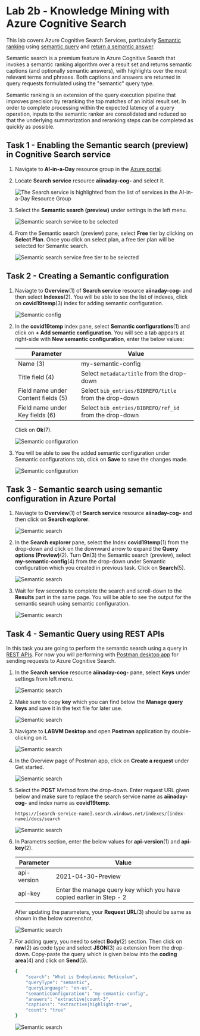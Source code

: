# Lab 2b - Knowledge Mining with Azure Cognitive Search

This lab covers Azure Cognitive Search Services, particularly [Semantic ranking](https://docs.microsoft.com/en-us/azure/search/semantic-ranking) using [semantic query](https://docs.microsoft.com/en-us/azure/search/semantic-how-to-query-request?tabs=semanticConfiguration%2Cportal#create-a-semantic-configuration) and [return a semantic answer](https://docs.microsoft.com/en-us/azure/search/semantic-answers?tabs=semanticConfiguration).

Semantic search is a premium feature in Azure Cognitive Search that invokes a semantic ranking algorithm over a result set and returns semantic captions (and optionally semantic answers), with highlights over the most relevant terms and phrases. Both captions and answers are returned in query requests formulated using the "semantic" query type.

Semantic ranking is an extension of the query execution pipeline that improves precision by reranking the top matches of an initial result set. In order to complete processing within the expected latency of a query operation, inputs to the semantic ranker are consolidated and reduced so that the underlying summarization and reranking steps can be completed as quickly as possible.

## Task 1 - Enabling the Semantic search (preview) in Cognitive Search service

1. Navigate to **AI-in-a-Day** resource group in the [Azure portal](https://portal.azure.com).

2. Locate **Search service** resource **aiinaday-cog-<inject key="DeploymentID" enableCopy="false"/>** and select it.

   ![The Search service is highlighted from the list of services in the AI-in-a-Day Resource Group](media/select-azure-search-service1.png)
   
3. Select the **Semantic search (preview)** under settings in the left menu.

   ![Semantic search service to be selected](media/lab2b-ssp1.png)
   
4. From the Semantic search (preview) pane, select **Free** tier by clicking on **Select Plan**. Once you click on select plan, a free tier plan will be selected for Semantic search.

   ![Semantic search service free tier to be selected](media/lab2b-ssp2.png)
   
## Task 2 - Creating a Semantic configuration

1. Naviagte to **Overview**(1) of **Search service** resource **aiinaday-cog-<inject key="DeploymentID" enableCopy="false"/>** and then select **Indexes**(2). You will be able to see the list of indexes, click on **covid19temp**(3) index for adding semantic configuration.

   ![Semantic config](media/lab2b-ssp4.png)
   
2. In the **covid19temp** index pane, select **Semantic configurations**(1) and click on **+ Add semantic configuration**. You will see a tab appears at right-side with **New semantic configuration**, enter the below values:

    | Parameter                   | Value                                        |
    | --------------------------- | -------------------------------------------- |
    | Name (3)                    | my-semantic-config                           |
    | Title field (4)             | Select `metadata/title` from the drop-down   |
    | Field name under Content fields (5) | Select `bib_entries/BIBREFO/title` from the drop-down |
    | Field name under Key fields (6)    | Select `bib_entries/BIBREFO/ref_id` from the drop-down |
  
   Click on **Ok**(7).
  
   ![Semantic configuration](media/lab2b-ssp5-latest.png)
  
3. You will be able to see the added semantic configuration under Semantic configurations tab, click on **Save** to save the changes made.

   ![Semantic configuration](media/lab2b-ssp6-latest.png)

## Task 3 - Semantic search using semantic configuration in Azure Portal

1. Naviagte to **Overview**(1) of **Search service** resource **aiinaday-cog-<inject key="DeploymentID" enableCopy="false"/>** and then click on **Search explorer**.

   ![Semantic search](media/lab2b-ssp3.png)
   
2. In the **Search explorer** pane, select the Index **covid19temp**(1) from the drop-down and click on the downward arrow to expand the **Query options (Preview)**(2). Turn **On**(3) the Semantic search (preview), select **my-semantic-config**(4) from the drop-down under Semantic configuration which you created in previous task. Click on **Search**(5).

   ![Semantic search](media/lab2b-ssp7-latest.png)
   
3. Wait for few seconds to complete the search and scroll-down to the **Results** part in the same page. You will be able to see the output for the semantic search using semantic configuration.

   ![Semantic search](media/lab2b-ssp8-latest.png)
   
## Task 4 - Semantic Query using REST APIs

In this task you are going to perform the semantic search using a query in [REST APIs](https://docs.microsoft.com/en-us/azure/search/search-get-started-rest). For now you will performing with [Postman desktop app](https://www.getpostman.com/) for sending requests to Azure Cognitive Search.

1. In the **Search service** resource **aiinaday-cog-<inject key="DeploymentID" enableCopy="false"/>** pane, select **Keys** under settings from left menu.

   ![Semantic search](media/lab2b-ssp9.png)
   
2. Make sure to copy **key** which you can find below the **Manage query keys** and save it in the text file for later use.

   ![Semantic search](media/lab2b-ssp10.png)
   
3. Navigate to **LABVM Desktop** and open **Postman** application by double-clicking on it.

   ![Semantic search](media/lab2b-ssp11.png)
   
4. In the Overview page of Postman app, click on **Create a request** under Get started.

   ![Semantic search](media/lab2b-ssp12.png)
   
5. Select the **POST** Method from the drop-down. Enter request URL given below and make sure to replace the search service name as **aiinaday-cog-<inject key="DeploymentID" enableCopy="false"/>** and index name as **covid19temp**.

   `https://[search-service-name].search.windows.net/indexes/[index-name]/docs/search`
   
   ![Semantic search](media/lab2b-ssp13.png)

6. In Parametrs section, enter the below values for **api-version**(1) and **api-key**(2).

    | Parameter           | Value                                        |
    | --------------------| -------------------------------------------- |
    | api-version         | 2021-04-30-Preview                           |
    | api-key             | Enter the manage query key which you have copied earlier in Step - 2    |
   
   After updating the parameters, your **Request URL**(3) should be same as shown in the below screenshot.
   
   ![Semantic search](media/lab2b-ssp14.png)

7. For adding query, you need to select **Body**(2) section. Then click on **raw**(2) as code type and select **JSON**(3) as extension from the drop-down. Copy-paste the query which is given below into the **coding area**(4) and click on **Send**(5).

   ```bash
   {
       "search": "What is Endoplasmic Reticulum",
       "queryType": "semantic",
       "queryLanguage": "en-us",
       "semanticConfiguration": "my-semantic-config",
       "answers": "extractive|count-3",
       "captions": "extractive|highlight-true",
       "count": "true"
   }
   ```
   
   ![Semantic search](media/lab2b-ssp15.png)
   
